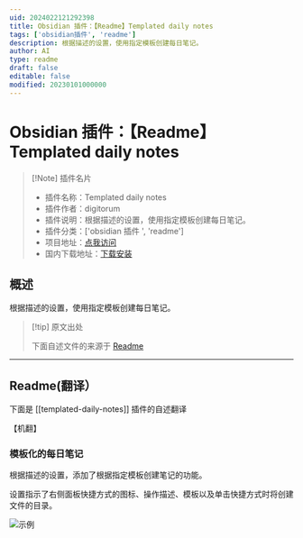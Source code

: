 ```yaml
---
uid: 2024022121292398
title: Obsidian 插件：【Readme】Templated daily notes
tags: ['obsidian插件', 'readme']
description: 根据描述的设置，使用指定模板创建每日笔记。
author: AI
type: readme
draft: false
editable: false
modified: 20230101000000
---
```


# Obsidian 插件：【Readme】Templated daily notes

> [!Note] 插件名片
> - 插件名称：Templated daily notes
> - 插件作者：digitorum
> - 插件说明：根据描述的设置，使用指定模板创建每日笔记。
> - 插件分类：['obsidian 插件 ', 'readme']
> - 项目地址：[点我访问](https://github.com/digitorum/obsidian-templayted-daily-notes)
> - 国内下载地址：[下载安装](https://pkmer.cn/products/plugin/pluginMarket/?templated-daily-notes)

## 概述

根据描述的设置，使用指定模板创建每日笔记。

> [!tip] 原文出处
>
>下面自述文件的来源于 [Readme](https://ghproxy.net/https://raw.githubusercontent.com/digitorum/obsidian-templayted-daily-notes/master/README.md)

---

## Readme(翻译）

下面是 [[templated-daily-notes]] 插件的自述翻译

【机翻】

### 模板化的每日笔记

根据描述的设置，添加了根据指定模板创建笔记的功能。

设置指示了右侧面板快捷方式的图标、操作描述、模板以及单击快捷方式时将创建文件的目录。

![示例](https://cdn.pkmer.cn/covers/templated-daily-notes_1_0.png!pkmer)
